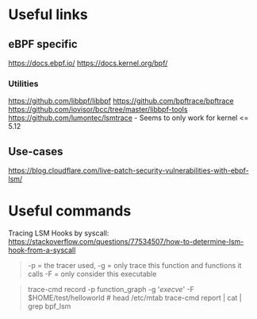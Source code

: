 # Useful links 

## eBPF specific
https://docs.ebpf.io/
https://docs.kernel.org/bpf/

### Utilities
https://github.com/libbpf/libbpf
https://github.com/bpftrace/bpftrace
https://github.com/iovisor/bcc/tree/master/libbpf-tools
https://github.com/lumontec/lsmtrace - Seems to only work for kernel <= 5.12

## Use-cases
https://blog.cloudflare.com/live-patch-security-vulnerabilities-with-ebpf-lsm/


# Useful commands
Tracing LSM Hooks by syscall:
https://stackoverflow.com/questions/77534507/how-to-determine-lsm-hook-from-a-syscall

> -p = the tracer used, 
> -g = only trace this function and functions it calls
> -F = only consider this executable

> trace-cmd record -p function_graph -g '*execve*' -F $HOME/test/helloworld # head /etc/mtab
> trace-cmd report | cat | grep bpf_lsm
